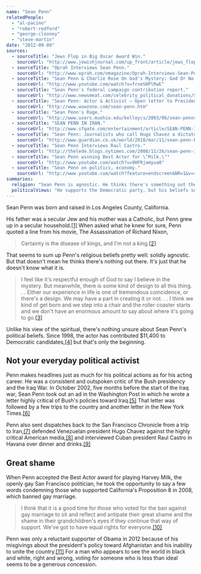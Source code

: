 ```yaml
---
name: "Sean Penn"
relatedPeople:
  - "al-pacino"
  - "robert-redford"
  - "george-clooney"
  - "steve-martin"
date: "2012-09-09"
sources:
  - sourceTitle: "Jews Flop in Big Oscar Award Win."
    sourceUrl: "http://www.jewishjournal.com/up_front/article/jews_flop_in_big_oscar_award_wins_20040305/"
  - sourceTitle: "Oprah Interviews Sean Penn."
    sourceUrl: "http://www.oprah.com/omagazine/Oprah-Interviews-Sean-Penn/7"
  - sourceTitle: "Sean Penn & Charlie Rose On God's Mystery: God Or No God–Whatever!."
    sourceUrl: "http://www.youtube.com/watch?v=frxeS0PlRwE"
  - sourceTitle: "Sean Penn's federal campaign contribution report."
    sourceUrl: "http://www.newsmeat.com/celebrity_political_donations/Sean_Penn.php"
  - sourceTitle: "Sean Penn: Actor & Activist – Open letter to President Bush and trip to Iraq."
    sourceUrl: "http://www.wowzone.com/sean-penn.htm"
  - sourceTitle: "Sean Penn's Rage."
    sourceUrl: "http://www.users.muohio.edu/kelleycs/2003/06/sean-penns-rage.html"
  - sourceTitle: "SEAN PENN IN IRAN."
    sourceUrl: "http://www.sfgate.com/entertainment/article/SEAN-PENN-IN-IRAN-2615110.php"
  - sourceTitle: "Sean Penn: Journalists who call Hugo Chavez a dictator should be jailed."
    sourceUrl: "http://www.guardian.co.uk/world/2010/mar/11/sean-penn-hugo-chavez-venezuela"
  - sourceTitle: "Sean Penn Interviews Raul Castro."
    sourceUrl: "http://thelede.blogs.nytimes.com/2008/11/26/sean-penn-interviews-raul-castro/"
  - sourceTitle: "Sean Penn winning Best Actor for \"Milk.\""
    sourceUrl: "http://www.youtube.com/watch?v=9HFRjamyua0"
  - sourceTitle: "Sean Penn on politics, economy."
    sourceUrl: "http://www.youtube.com/watch?feature=endscreen&NR=1&v=rU3LPNLvcRA"
summaries:
  religion: "Sean Penn is agnostic. He thinks there's something out there, but he's not sure what it is."
  politicalViews: "He supports the Democratic party, but his beliefs seem farther to the left."
---
```


Sean Penn was born and raised in Los Angeles County, California.

His father was a secular Jew and his mother was a Catholic, but Penn grew up in a secular household.<a class="source-citation" href="#http%3A%2F%2Fwww.jewishjournal.com%2Fup_front%2Farticle%2Fjews_flop_in_big_oscar_award_wins_20040305%2F" title="Jews Flop in Big Oscar Award Win.">[1]</a> When asked what he knew for sure, Penn quoted a line from his movie, The Assassination of Richard Nixon,

>Certainty is the disease of kings, and I'm not a king.<a class="source-citation" href="#http%3A%2F%2Fwww.oprah.com%2Fomagazine%2FOprah-Interviews-Sean-Penn%2F7" title="Oprah Interviews Sean Penn.">[2]</a>

That seems to sum up Penn's religious beliefs pretty well: solidly agnostic. But that doesn't mean he thinks there's nothing out there. It's just that he doesn't know what it is.

>I feel like it's respectful enough of God to say I believe in the mystery. But meanwhile, there is some kind of design to all this thing. . . Either our experience in life is one of tremendous coincidence, or there's a design. We may have a part in creating it or not. . . I think we kind of get born and we step into a chair and the roller coaster starts and we don't have an enormous amount to say about where it's going to go.<a class="source-citation" href="#http%3A%2F%2Fwww.youtube.com%2Fwatch%3Fv%3DfrxeS0PlRwE" title="Sean Penn &amp; Charlie Rose On God&apos;s Mystery: God Or No God–Whatever!.">[3]</a>

Unlike his view of the spiritual, there's nothing unsure about Sean Penn's political beliefs. Since 1998, the actor has contributed $11,400 to Democratic candidates,<a class="source-citation" href="#http%3A%2F%2Fwww.newsmeat.com%2Fcelebrity_political_donations%2FSean_Penn.php" title="Sean Penn&apos;s federal campaign contribution report.">[4]</a> but that's only the beginning.


## Not your everyday political activist

Penn makes headlines just as much for his political actions as for his acting career. He was a consistent and outspoken critic of the Bush presidency and the Iraq War. In October 2002, five months before the start of the Iraq war, Sean Penn took out an ad in the Washington Post in which he wrote a letter highly critical of Bush's policies toward Iraq.<a class="source-citation" href="#http%3A%2F%2Fwww.wowzone.com%2Fsean-penn.htm" title="Sean Penn: Actor &amp; Activist – Open letter to President Bush and trip to Iraq.">[5]</a> That letter was followed by a few trips to the country and another letter in the New York Times.<a class="source-citation" href="#http%3A%2F%2Fwww.users.muohio.edu%2Fkelleycs%2F2003%2F06%2Fsean-penns-rage.html" title="Sean Penn&apos;s Rage.">[6]</a>

Penn also sent dispatches back to the San Francisco Chronicle from a trip to Iran,<a class="source-citation" href="#http%3A%2F%2Fwww.sfgate.com%2Fentertainment%2Farticle%2FSEAN-PENN-IN-IRAN-2615110.php" title="SEAN PENN IN IRAN.">[7]</a> defended Venezuelan president Hugo Chavez against the highly critical American media,<a class="source-citation" href="#http%3A%2F%2Fwww.guardian.co.uk%2Fworld%2F2010%2Fmar%2F11%2Fsean-penn-hugo-chavez-venezuela" title="Sean Penn: Journalists who call Hugo Chavez a dictator should be jailed.">[8]</a> and interviewed Cuban president Raul Castro in Havana over dinner and drinks.<a class="source-citation" href="#http%3A%2F%2Fthelede.blogs.nytimes.com%2F2008%2F11%2F26%2Fsean-penn-interviews-raul-castro%2F" title="Sean Penn Interviews Raul Castro.">[9]</a>

## Great shame

When Penn accepted the Best Actor award for playing Harvey Milk, the openly gay San Francisco politician, he took the opportunity to say a few words condemning those who supported California's Proposition 8 in 2008, which banned gay marriage.

>I think that it is a good time for those who voted for the ban against gay marriage to sit and reflect and antipate their great shame and the shame in their grandchildren's eyes if they continue that way of support. We've got to have equal rights for everyone.<a class="source-citation" href="#http%3A%2F%2Fwww.youtube.com%2Fwatch%3Fv%3D9HFRjamyua0" title="Sean Penn winning Best Actor for &quot;Milk.&quot;">[10]</a>

Penn was only a reluctant supporter of Obama in 2012 because of his misgivings about the president's policy toward Afghanistan and his inability to unite the country.<a class="source-citation" href="#http%3A%2F%2Fwww.youtube.com%2Fwatch%3Ffeature%3Dendscreen%26NR%3D1%26v%3DrU3LPNLvcRA" title="Sean Penn on politics, economy.">[11]</a> For a man who appears to see the world in black and white, right and wrong, voting for someone who is less than ideal seems to be a generous concession.